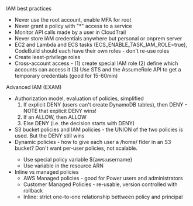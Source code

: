 IAM best practices
- Never use the root account, enable MFA for root
- Never grant a policy with "*" access to a service
- Monitor API calls made by a user in CloudTrail
- Never store IAM credentials anywhere but personal or onprem server
- EC2 and Lambda and ECS tasks (ECS_ENABLE_TASK_IAM_ROLE=true), CodeBuild should each have their own roles - don't re-use roles
- Create least-privilege roles
- Cross-account access - (1) create special IAM role (2) define which accounts can access it (3) Use STS and the AssumeRole API to get a temporary credentials (good for 15-60min)

Advanced IAM (EXAM)
- Authorization model, evaluation of policies, simplified
  1. If explicit DENY (users can't create DynamoDB tables), then DENY - NOTE that explicit DENY wins!
  2. If an ALLOW, then ALLOW
  3. Else DENY (i.e. the decision starts with DENY)
- S3 bucket policies and IAM policies - the UNION of the two policies is used. But the DENY still wins
- Dynamic policies - how to give each user a /home/<user> flder in an S3 bucket? Don't want per-user policies, not scalable.
  - Use special policy variable ${aws:username}
  - Use variable in the resource ARN
- Inline vs managed policies
  - AWS Managed policies - good for Power users and administrators
  - Customer Managed Policies - re-usable, version controlled with rollback
  - Inline: strict one-to-one relationship bettween policy and principal
